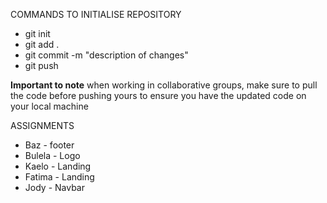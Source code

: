 COMMANDS TO INITIALISE REPOSITORY
- git init
-  git add .
-  git commit -m "description of changes"
-  git push

**Important to note**
when working in collaborative groups, make sure to pull the code before pushing yours to ensure you have the updated code on your local machine

ASSIGNMENTS
- Baz - footer
- Bulela - Logo
- Kaelo - Landing
- Fatima - Landing
- Jody - Navbar
